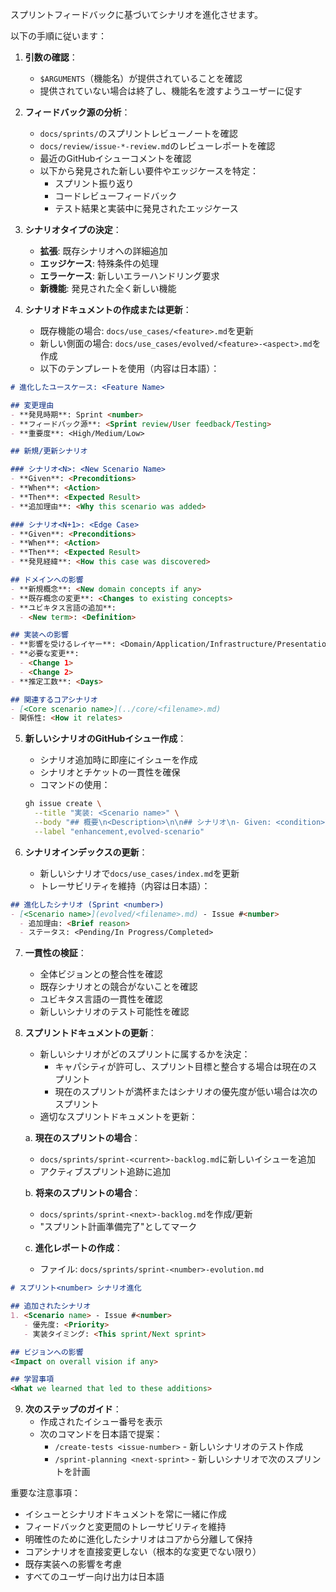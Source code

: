 スプリントフィードバックに基づいてシナリオを進化させます。

以下の手順に従います：

1. **引数の確認**：
   - `$ARGUMENTS`（機能名）が提供されていることを確認
   - 提供されていない場合は終了し、機能名を渡すようユーザーに促す

2. **フィードバック源の分析**：
   - `docs/sprints/`のスプリントレビューノートを確認
   - `docs/review/issue-*-review.md`のレビューレポートを確認
   - 最近のGitHubイシューコメントを確認
   - 以下から発見された新しい要件やエッジケースを特定：
     - スプリント振り返り
     - コードレビューフィードバック
     - テスト結果と実装中に発見されたエッジケース

3. **シナリオタイプの決定**：
   - **拡張**: 既存シナリオへの詳細追加
   - **エッジケース**: 特殊条件の処理
   - **エラーケース**: 新しいエラーハンドリング要求
   - **新機能**: 発見された全く新しい機能

4. **シナリオドキュメントの作成または更新**：
   - 既存機能の場合: `docs/use_cases/<feature>.md`を更新
   - 新しい側面の場合: `docs/use_cases/evolved/<feature>-<aspect>.md`を作成
   - 以下のテンプレートを使用（内容は日本語）：

```markdown
# 進化したユースケース: <Feature Name>

## 変更理由
- **発見時期**: Sprint <number>
- **フィードバック源**: <Sprint review/User feedback/Testing>
- **重要度**: <High/Medium/Low>

## 新規/更新シナリオ

### シナリオ<N>: <New Scenario Name>
- **Given**: <Preconditions>
- **When**: <Action>
- **Then**: <Expected Result>
- **追加理由**: <Why this scenario was added>

### シナリオ<N+1>: <Edge Case>
- **Given**: <Preconditions>
- **When**: <Action>
- **Then**: <Expected Result>
- **発見経緯**: <How this case was discovered>

## ドメインへの影響
- **新規概念**: <New domain concepts if any>
- **既存概念の変更**: <Changes to existing concepts>
- **ユビキタス言語の追加**:
  - <New term>: <Definition>

## 実装への影響
- **影響を受けるレイヤー**: <Domain/Application/Infrastructure/Presentation>
- **必要な変更**:
  - <Change 1>
  - <Change 2>
- **推定工数**: <Days>

## 関連するコアシナリオ
- [<Core scenario name>](../core/<filename>.md)
- 関係性: <How it relates>
```

5. **新しいシナリオのGitHubイシュー作成**：
   - シナリオ追加時に即座にイシューを作成
   - シナリオとチケットの一貫性を確保
   - コマンドの使用：
   ```bash
   gh issue create \
     --title "実装: <Scenario name>" \
     --body "## 概要\n<Description>\n\n## シナリオ\n- Given: <condition>\n- When: <action>\n- Then: <result>\n\n## 発見経緯\n<Discovery context>\n\n## 関連ドキュメント\n- [進化シナリオ](docs/use_cases/evolved/<filename>.md)" \
     --label "enhancement,evolved-scenario"
   ```

6. **シナリオインデックスの更新**：
   - 新しいシナリオで`docs/use_cases/index.md`を更新
   - トレーサビリティを維持（内容は日本語）：

```markdown
## 進化したシナリオ (Sprint <number>)
- [<Scenario name>](evolved/<filename>.md) - Issue #<number>
  - 追加理由: <Brief reason>
  - ステータス: <Pending/In Progress/Completed>
```

7. **一貫性の検証**：
   - 全体ビジョンとの整合性を確認
   - 既存シナリオとの競合がないことを確認
   - ユビキタス言語の一貫性を確認
   - 新しいシナリオのテスト可能性を確認

8. **スプリントドキュメントの更新**：
   - 新しいシナリオがどのスプリントに属するかを決定：
     - キャパシティが許可し、スプリント目標と整合する場合は現在のスプリント
     - 現在のスプリントが満杯またはシナリオの優先度が低い場合は次のスプリント
   - 適切なスプリントドキュメントを更新：
     
   a. **現在のスプリントの場合**：
      - `docs/sprints/sprint-<current>-backlog.md`に新しいイシューを追加
      - アクティブスプリント追跡に追加
   
   b. **将来のスプリントの場合**：
      - `docs/sprints/sprint-<next>-backlog.md`を作成/更新
      - "スプリント計画準備完了"としてマーク
   
   c. **進化レポートの作成**：
      - ファイル: `docs/sprints/sprint-<number>-evolution.md`

```markdown
# スプリント<number> シナリオ進化

## 追加されたシナリオ
1. <Scenario name> - Issue #<number>
   - 優先度: <Priority>
   - 実装タイミング: <This sprint/Next sprint>

## ビジョンへの影響
<Impact on overall vision if any>

## 学習事項
<What we learned that led to these additions>
```

9. **次のステップのガイド**：
   - 作成されたイシュー番号を表示
   - 次のコマンドを日本語で提案：
     - `/create-tests <issue-number>` - 新しいシナリオのテスト作成
     - `/sprint-planning <next-sprint>` - 新しいシナリオで次のスプリントを計画

重要な注意事項：
- イシューとシナリオドキュメントを常に一緒に作成
- フィードバックと変更間のトレーサビリティを維持
- 明確性のために進化したシナリオはコアから分離して保持
- コアシナリオを直接変更しない（根本的な変更でない限り）
- 既存実装への影響を考慮
- すべてのユーザー向け出力は日本語